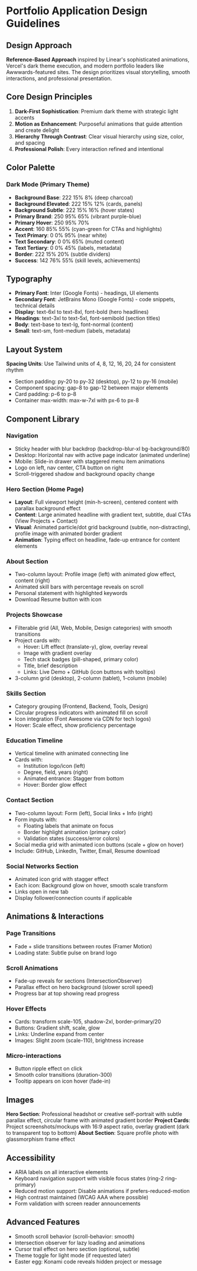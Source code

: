 # Portfolio Application Design Guidelines

## Design Approach
**Reference-Based Approach** inspired by Linear's sophisticated animations, Vercel's dark theme execution, and modern portfolio leaders like Awwwards-featured sites. The design prioritizes visual storytelling, smooth interactions, and professional presentation.

## Core Design Principles
1. **Dark-First Sophistication**: Premium dark theme with strategic light accents
2. **Motion as Enhancement**: Purposeful animations that guide attention and create delight
3. **Hierarchy Through Contrast**: Clear visual hierarchy using size, color, and spacing
4. **Professional Polish**: Every interaction refined and intentional

## Color Palette

### Dark Mode (Primary Theme)
- **Background Base**: 222 15% 8% (deep charcoal)
- **Background Elevated**: 222 15% 12% (cards, panels)
- **Background Subtle**: 222 15% 16% (hover states)
- **Primary Brand**: 250 95% 65% (vibrant purple-blue)
- **Primary Hover**: 250 95% 70%
- **Accent**: 160 85% 55% (cyan-green for CTAs and highlights)
- **Text Primary**: 0 0% 95% (near white)
- **Text Secondary**: 0 0% 65% (muted content)
- **Text Tertiary**: 0 0% 45% (labels, metadata)
- **Border**: 222 15% 20% (subtle dividers)
- **Success**: 142 76% 55% (skill levels, achievements)

## Typography
- **Primary Font**: Inter (Google Fonts) - headings, UI elements
- **Secondary Font**: JetBrains Mono (Google Fonts) - code snippets, technical details
- **Display**: text-6xl to text-8xl, font-bold (hero headlines)
- **Headings**: text-3xl to text-5xl, font-semibold (section titles)
- **Body**: text-base to text-lg, font-normal (content)
- **Small**: text-sm, font-medium (labels, metadata)

## Layout System
**Spacing Units**: Use Tailwind units of 4, 8, 12, 16, 20, 24 for consistent rhythm
- Section padding: py-20 to py-32 (desktop), py-12 to py-16 (mobile)
- Component spacing: gap-8 to gap-12 between major elements
- Card padding: p-6 to p-8
- Container max-width: max-w-7xl with px-6 to px-8

## Component Library

### Navigation
- Sticky header with blur backdrop (backdrop-blur-xl bg-background/80)
- Desktop: Horizontal nav with active page indicator (animated underline)
- Mobile: Slide-in drawer with staggered menu item animations
- Logo on left, nav center, CTA button on right
- Scroll-triggered shadow and background opacity change

### Hero Section (Home Page)
- **Layout**: Full viewport height (min-h-screen), centered content with parallax background effect
- **Content**: Large animated headline with gradient text, subtitle, dual CTAs (View Projects + Contact)
- **Visual**: Animated particle/dot grid background (subtle, non-distracting), profile image with animated border gradient
- **Animation**: Typing effect on headline, fade-up entrance for content elements

### About Section
- Two-column layout: Profile image (left) with animated glow effect, content (right)
- Animated skill bars with percentage reveals on scroll
- Personal statement with highlighted keywords
- Download Resume button with icon

### Projects Showcase
- Filterable grid (All, Web, Mobile, Design categories) with smooth transitions
- Project cards with:
  - Hover: Lift effect (translate-y), glow, overlay reveal
  - Image with gradient overlay
  - Tech stack badges (pill-shaped, primary color)
  - Title, brief description
  - Links: Live Demo + GitHub (icon buttons with tooltips)
- 3-column grid (desktop), 2-column (tablet), 1-column (mobile)

### Skills Section
- Category grouping (Frontend, Backend, Tools, Design)
- Circular progress indicators with animated fill on scroll
- Icon integration (Font Awesome via CDN for tech logos)
- Hover: Scale effect, show proficiency percentage

### Education Timeline
- Vertical timeline with animated connecting line
- Cards with:
  - Institution logo/icon (left)
  - Degree, field, years (right)
  - Animated entrance: Stagger from bottom
  - Hover: Border glow effect

### Contact Section
- Two-column layout: Form (left), Social links + Info (right)
- Form inputs with:
  - Floating labels that animate on focus
  - Border highlight animation (primary color)
  - Validation states (success/error colors)
- Social media grid with animated icon buttons (scale + glow on hover)
- Include: GitHub, LinkedIn, Twitter, Email, Resume download

### Social Networks Section
- Animated icon grid with stagger effect
- Each icon: Background glow on hover, smooth scale transform
- Links open in new tab
- Display follower/connection counts if applicable

## Animations & Interactions

### Page Transitions
- Fade + slide transitions between routes (Framer Motion)
- Loading state: Subtle pulse on brand logo

### Scroll Animations
- Fade-up reveals for sections (IntersectionObserver)
- Parallax effect on hero background (slower scroll speed)
- Progress bar at top showing read progress

### Hover Effects
- Cards: transform scale-105, shadow-2xl, border-primary/20
- Buttons: Gradient shift, scale, glow
- Links: Underline expand from center
- Images: Slight zoom (scale-110), brightness increase

### Micro-interactions
- Button ripple effect on click
- Smooth color transitions (duration-300)
- Tooltip appears on icon hover (fade-in)

## Images
**Hero Section**: Professional headshot or creative self-portrait with subtle parallax effect, circular frame with animated gradient border
**Project Cards**: Project screenshots/mockups with 16:9 aspect ratio, overlay gradient (dark to transparent top to bottom)
**About Section**: Square profile photo with glassmorphism frame effect

## Accessibility
- ARIA labels on all interactive elements
- Keyboard navigation support with visible focus states (ring-2 ring-primary)
- Reduced motion support: Disable animations if prefers-reduced-motion
- High contrast maintained (WCAG AAA where possible)
- Form validation with screen reader announcements

## Advanced Features
- Smooth scroll behavior (scroll-behavior: smooth)
- Intersection observer for lazy loading and animations
- Cursor trail effect on hero section (optional, subtle)
- Theme toggle for light mode (if requested later)
- Easter egg: Konami code reveals hidden project or message
